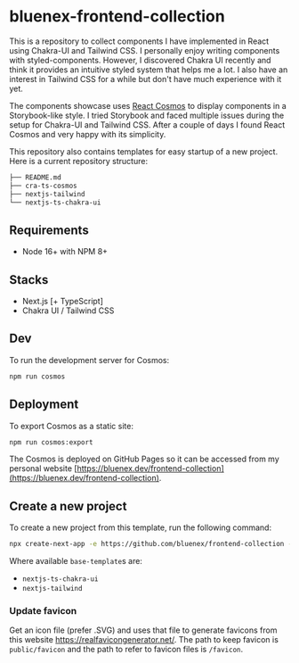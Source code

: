 # bluenex-frontend-collection

This is a repository to collect components I have implemented in React using Chakra-UI and Tailwind CSS. I personally enjoy writing components with styled-components. However, I discovered Chakra UI recently and think it provides an intuitive styled system that helps me a lot. I also have an interest in Tailwind CSS for a while but don't have much experience with it yet.

The components showcase uses [React Cosmos](https://reactcosmos.org/) to display components in a Storybook-like style. I tried Storybook and faced multiple issues during the setup for Chakra-UI and Tailwind CSS. After a couple of days I found React Cosmos and very happy with its simplicity.

This repository also contains templates for easy startup of a new project. Here is a current repository structure:

```sh
├── README.md
├── cra-ts-cosmos
├── nextjs-tailwind
└── nextjs-ts-chakra-ui
```

## Requirements

- Node 16+ with NPM 8+

## Stacks

- Next.js [+ TypeScript]
- Chakra UI / Tailwind CSS

## Dev

To run the development server for Cosmos:

```sh
npm run cosmos
```

## Deployment

To export Cosmos as a static site:

```sh
npm run cosmos:export
```

The Cosmos is deployed on GitHub Pages so it can be accessed from my personal website [https://bluenex.dev/frontend-collection](https://bluenex.dev/frontend-collection).

## Create a new project

To create a new project from this template, run the following command:

```sh
npx create-next-app -e https://github.com/bluenex/frontend-collection --example-path <base-template>
```

Where available `base-template`s are:

- `nextjs-ts-chakra-ui`
- `nextjs-tailwind`

### Update favicon

Get an icon file (prefer .SVG) and uses that file to generate favicons from this website https://realfavicongenerator.net/. The path to keep favicon is `public/favicon` and the path to refer to favicon files is `/favicon`.
